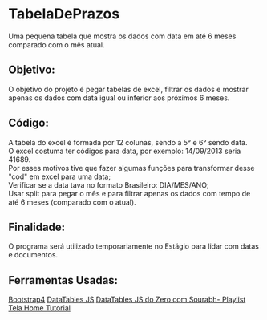 # TabelaDePrazos
Uma pequena tabela que mostra os dados com data em até 6 meses comparado com o mês atual.


## Objetivo:
O objetivo do projeto é pegar tabelas de excel, filtrar os dados e mostrar apenas os dados com data igual ou inferior aos próximos 6 meses.

## Código:
A tabela do excel é formada por 12 colunas, sendo a 5° e 6° sendo data.  
O excel costuma ter códigos para data, por exemplo: 14/09/2013 seria 41689.  
Por esses motivos tive que fazer algumas funções para transformar desse "cod" em excel para uma data;  
Verificar se a data tava no formato Brasileiro: DIA/MES/ANO;  
Usar split para pegar o mês e para filtrar apenas os dados com tempo de até 6 meses (comparado com o atual).


## Finalidade:
O programa será utilizado temporariamente no Estágio para lidar com datas e documentos.

## Ferramentas Usadas:
[Bootstrap4](https://datatables.net/examples/styling/bootstrap4)
[DataTables JS](https://datatables.net/)
[DataTables JS do Zero com Sourabh- Playlist](https://www.youtube.com/watch?v=cir1LMHnTNU&list=PLuHZvo2PtROGEAiJ1K3VGizvjBjklZIOD)
[Tela Home Tutorial](https://youtu.be/v0IgI8vYD_o?si=UIve2uWz4LiIt4Jt)


